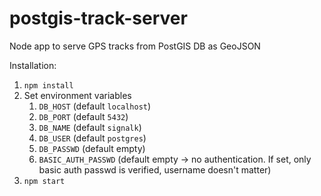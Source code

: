 # postgis-track-server
Node app to serve GPS tracks from PostGIS DB as GeoJSON

Installation:
  1. `npm install`
  1. Set environment variables
      1. `DB_HOST` (default `localhost`)
      1. `DB_PORT` (default `5432`)
      1. `DB_NAME` (default `signalk`)
      1. `DB_USER` (default `postgres`)
      1. `DB_PASSWD` (default empty)
      1. `BASIC_AUTH_PASSWD` (default empty -> no authentication. If set, only basic auth passwd is verified, username doesn't matter)
  1. `npm start`
